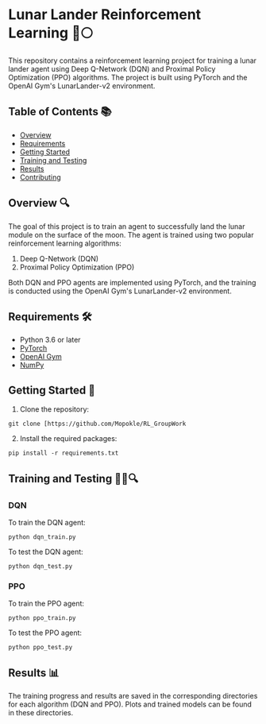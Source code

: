 # Lunar Lander Reinforcement Learning 🚀🌕

This repository contains a reinforcement learning project for training a lunar lander agent using Deep Q-Network (DQN) and Proximal Policy Optimization (PPO) algorithms. The project is built using PyTorch and the OpenAI Gym's LunarLander-v2 environment.

## Table of Contents 📚

- [Overview](#overview)
- [Requirements](#requirements)
- [Getting Started](#getting-started)
- [Training and Testing](#training-and-testing)
- [Results](#results)
- [Contributing](#contributing)

## Overview 🔍

The goal of this project is to train an agent to successfully land the lunar module on the surface of the moon. The agent is trained using two popular reinforcement learning algorithms:

1. Deep Q-Network (DQN)
2. Proximal Policy Optimization (PPO)

Both DQN and PPO agents are implemented using PyTorch, and the training is conducted using the OpenAI Gym's LunarLander-v2 environment.

## Requirements 🛠️

- Python 3.6 or later
- [PyTorch](https://pytorch.org/get-started/locally/)
- [OpenAI Gym](https://gym.openai.com/docs/#installation)
- [NumPy](https://numpy.org/install/)

## Getting Started 🏁

1. Clone the repository:
```
git clone [https://github.com/Mopokle/RL_GroupWork 
```
2. Install the required packages:



```shell
pip install -r requirements.txt
```

## Training and Testing 🏋️‍♂️🔍

### DQN

To train the DQN agent:
```
python dqn_train.py
```
To test the DQN agent:
```
python dqn_test.py
```

### PPO
To train the PPO agent:
```shell
python ppo_train.py
```

To test the PPO agent:
```
python ppo_test.py
```

## Results 📊

The training progress and results are saved in the corresponding directories for each algorithm (DQN and PPO). Plots and trained models can be found in these directories.
